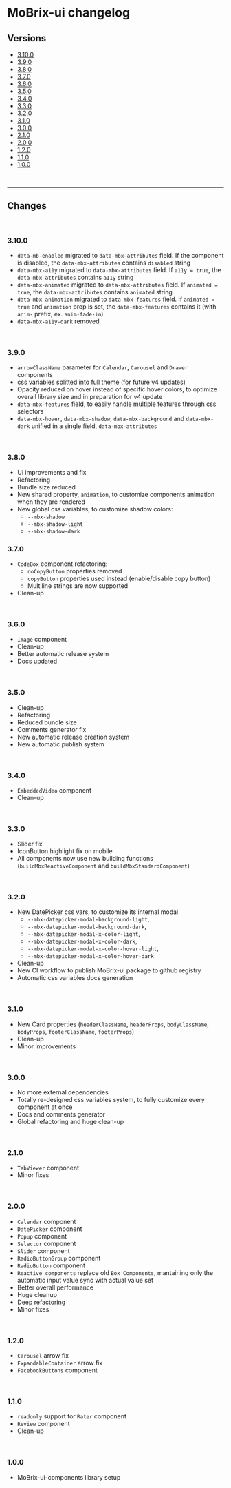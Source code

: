 # MoBrix-ui changelog

## Versions

- [3.10.0](#3100)
- [3.9.0](#390)
- [3.8.0](#380)
- [3.7.0](#370)
- [3.6.0](#360)
- [3.5.0](#350)
- [3.4.0](#340)
- [3.3.0](#330)
- [3.2.0](#320)
- [3.1.0](#310)
- [3.0.0](#300)
- [2.1.0](#210)
- [2.0.0](#200)
- [1.2.0](#120)
- [1.1.0](#110)
- [1.0.0](#100)

<br>

---

## Changes

<br>

### 3.10.0

- `data-mb-enabled` migrated to `data-mbx-attributes` field. If the component is disabled, the `data-mbx-attributes` contains `disabled` string
- `data-mbx-a11y` migrated to `data-mbx-attributes` field. If `a11y = true`, the `data-mbx-attributes` contains `a11y` string
- `data-mbx-animated` migrated to `data-mbx-attributes` field. If `animated = true`, the `data-mbx-attributes` contains `animated` string
- `data-mbx-animation` migrated to `data-mbx-features` field. If `animated = true` and `animation` prop is set, the `data-mbx-features` contains it (with `anim-` prefix, ex. `anim-fade-in`)
- `data-mbx-a11y-dark` removed

<br>

### 3.9.0

- `arrowClassName` parameter for `Calendar`, `Carousel` and `Drawer` components
- css variables splitted into full theme (for future v4 updates)
- Opacity reduced on hover instead of specific hover colors, to optimize overall library size and in preparation for v4 update
- `data-mbx-features` field, to easily handle multiple features through css selectors
- `data-mbx-hover`, `data-mbx-shadow`, `data-mbx-background` and `data-mbx-dark` unified in a single field, `data-mbx-attributes`

<br>

### 3.8.0

- Ui improvements and fix
- Refactoring
- Bundle size reduced
- New shared property, `animation`, to customize components animation when they are rendered
- New global css variables, to customize shadow colors:
  - `--mbx-shadow`
  - `--mbx-shadow-light`
  - `--mbx-shadow-dark`

### 3.7.0

- `CodeBox` component refactoring:
  - `noCopyButton` properties removed
  - `copyButton` properties used instead (enable/disable copy button)
  - Multiline strings are now supported
- Clean-up

<br>

### 3.6.0

- `Image` component
- Clean-up
- Better automatic release system
- Docs updated

<br>

### 3.5.0

- Clean-up
- Refactoring
- Reduced bundle size
- Comments generator fix
- New automatic release creation system
- New automatic publish system

<br>

### 3.4.0

- `EmbeddedVideo` component
- Clean-up

<br>

### 3.3.0

- Slider fix
- IconButton highlight fix on mobile
- All components now use new building functions (`buildMbxReactiveComponent` and `buildMbxStandardComponent`)

<br>

### 3.2.0

- New DatePicker css vars, to customize its internal modal
  - `--mbx-datepicker-modal-background-light`,
  - `--mbx-datepicker-modal-background-dark`,
  - `--mbx-datepicker-modal-x-color-light`,
  - `--mbx-datepicker-modal-x-color-dark`,
  - `--mbx-datepicker-modal-x-color-hover-light`,
  - `--mbx-datepicker-modal-x-color-hover-dark`
- Clean-up
- New CI workflow to publish MoBrix-ui package to github registry
- Automatic css variables docs generation

<br>

### 3.1.0

- New Card properties (`headerClassName`, `headerProps`, `bodyClassName`, `bodyProps`, `footerClassName`, `footerProps`)
- Clean-up
- Minor improvements

<br>

### 3.0.0

- No more external dependencies
- Totally re-designed css variables system, to fully customize every component at once
- Docs and comments generator
- Global refactoring and huge clean-up

<br>

### 2.1.0

- `TabViewer` component
- Minor fixes

<br>

### 2.0.0

- `Calendar` component
- `DatePicker` component
- `Popup` component
- `Selector` component
- `Slider` component
- `RadioButtonGroup` component
- `RadioButton` component
- `Reactive components` replace old `Box Components`, mantaining only the automatic input value sync with actual value set
- Better overall performance
- Huge cleanup
- Deep refactoring
- Minor fixes

<br>

### 1.2.0

- `Carousel` arrow fix
- `ExpandableContainer` arrow fix
- `FacebookButtons` component

<br>

### 1.1.0

- `readonly` support for `Rater` component
- `Review` component
- Clean-up

<br>

### 1.0.0

- MoBrix-ui-components library setup
